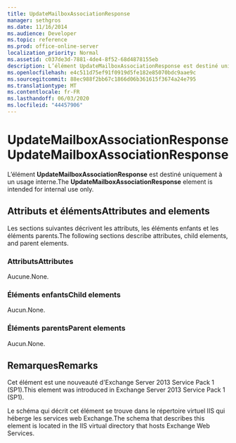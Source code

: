 ```yaml
---
title: UpdateMailboxAssociationResponse
manager: sethgros
ms.date: 11/16/2014
ms.audience: Developer
ms.topic: reference
ms.prod: office-online-server
localization_priority: Normal
ms.assetid: c037de3d-7881-4de4-8f52-68d4878155eb
description: L’élément UpdateMailboxAssociationResponse est destiné uniquement à un usage interne.
ms.openlocfilehash: e4c511d75ef91f0919d5fe182e85070bdc9aae9c
ms.sourcegitcommit: 88ec988f2bb67c1866d06b361615f3674a24e795
ms.translationtype: MT
ms.contentlocale: fr-FR
ms.lasthandoff: 06/03/2020
ms.locfileid: "44457906"
---
```

# <a name="updatemailboxassociationresponse"></a><span data-ttu-id="05197-103">UpdateMailboxAssociationResponse</span><span class="sxs-lookup"><span data-stu-id="05197-103">UpdateMailboxAssociationResponse</span></span>

<span data-ttu-id="05197-104">L’élément **UpdateMailboxAssociationResponse** est destiné uniquement à un usage interne.</span><span class="sxs-lookup"><span data-stu-id="05197-104">The **UpdateMailboxAssociationResponse** element is intended for internal use only.</span></span> 

## <a name="attributes-and-elements"></a><span data-ttu-id="05197-105">Attributs et éléments</span><span class="sxs-lookup"><span data-stu-id="05197-105">Attributes and elements</span></span>

<span data-ttu-id="05197-106">Les sections suivantes décrivent les attributs, les éléments enfants et les éléments parents.</span><span class="sxs-lookup"><span data-stu-id="05197-106">The following sections describe attributes, child elements, and parent elements.</span></span>
  
### <a name="attributes"></a><span data-ttu-id="05197-107">Attributs</span><span class="sxs-lookup"><span data-stu-id="05197-107">Attributes</span></span>

<span data-ttu-id="05197-108">Aucune.</span><span class="sxs-lookup"><span data-stu-id="05197-108">None.</span></span>
  
### <a name="child-elements"></a><span data-ttu-id="05197-109">Éléments enfants</span><span class="sxs-lookup"><span data-stu-id="05197-109">Child elements</span></span>

<span data-ttu-id="05197-110">Aucun.</span><span class="sxs-lookup"><span data-stu-id="05197-110">None.</span></span>
  
### <a name="parent-elements"></a><span data-ttu-id="05197-111">Éléments parents</span><span class="sxs-lookup"><span data-stu-id="05197-111">Parent elements</span></span>

<span data-ttu-id="05197-112">Aucun.</span><span class="sxs-lookup"><span data-stu-id="05197-112">None.</span></span>
  
## <a name="remarks"></a><span data-ttu-id="05197-113">Remarques</span><span class="sxs-lookup"><span data-stu-id="05197-113">Remarks</span></span>

<span data-ttu-id="05197-114">Cet élément est une nouveauté d'Exchange Server 2013 Service Pack 1 (SP1).</span><span class="sxs-lookup"><span data-stu-id="05197-114">This element was introduced in Exchange Server 2013 Service Pack 1 (SP1).</span></span>
  
<span data-ttu-id="05197-115">Le schéma qui décrit cet élément se trouve dans le répertoire virtuel IIS qui héberge les services web Exchange.</span><span class="sxs-lookup"><span data-stu-id="05197-115">The schema that describes this element is located in the IIS virtual directory that hosts Exchange Web Services.</span></span>
  

